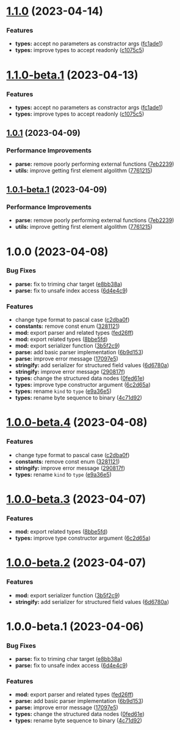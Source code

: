 # [1.1.0](https://github.com/httpland/sfv-parser/compare/1.0.1...1.1.0) (2023-04-14)


### Features

* **types:** accept no parameters as constractor args ([fc1ade1](https://github.com/httpland/sfv-parser/commit/fc1ade1cdf74e50936910935495a56dcdc41debb))
* **types:** improve types to accept readonly ([c1075c5](https://github.com/httpland/sfv-parser/commit/c1075c55beb1854ceefb3a01c90bfe146a78ab4d))

# [1.1.0-beta.1](https://github.com/httpland/sfv-parser/compare/1.0.1...1.1.0-beta.1) (2023-04-13)


### Features

* **types:** accept no parameters as constractor args ([fc1ade1](https://github.com/httpland/sfv-parser/commit/fc1ade1cdf74e50936910935495a56dcdc41debb))
* **types:** improve types to accept readonly ([c1075c5](https://github.com/httpland/sfv-parser/commit/c1075c55beb1854ceefb3a01c90bfe146a78ab4d))

## [1.0.1](https://github.com/httpland/sfv-parser/compare/1.0.0...1.0.1) (2023-04-09)


### Performance Improvements

* **parse:** remove poorly performing external functions ([7eb2239](https://github.com/httpland/sfv-parser/commit/7eb223916844b3c58ff624e0528f39c9f1d05762))
* **utils:** improve getting first element algolithm ([7761215](https://github.com/httpland/sfv-parser/commit/77612150e36366b0f7d5f01a7a166fda21eca9d5))

## [1.0.1-beta.1](https://github.com/httpland/sfv-parser/compare/1.0.0...1.0.1-beta.1) (2023-04-09)


### Performance Improvements

* **parse:** remove poorly performing external functions ([7eb2239](https://github.com/httpland/sfv-parser/commit/7eb223916844b3c58ff624e0528f39c9f1d05762))
* **utils:** improve getting first element algolithm ([7761215](https://github.com/httpland/sfv-parser/commit/77612150e36366b0f7d5f01a7a166fda21eca9d5))

# 1.0.0 (2023-04-08)


### Bug Fixes

* **parse:** fix to triming char target ([e8bb38a](https://github.com/httpland/sfv-parser/commit/e8bb38a91eacc71c43e9ee3c7262f15796898f34))
* **parse:** fix to unsafe index access ([6d4e4c9](https://github.com/httpland/sfv-parser/commit/6d4e4c9cb52486adf35425f3d710d2c026b39a9a))


### Features

* change type format to pascal case ([c2dba0f](https://github.com/httpland/sfv-parser/commit/c2dba0f2b534b0e21694017d40e34521fc6cad8d))
* **constants:** remove const enum ([3281121](https://github.com/httpland/sfv-parser/commit/3281121dd44bdc576a83d0072971e3b8c4288879))
* **mod:** export parser and related types ([fed26ff](https://github.com/httpland/sfv-parser/commit/fed26ffe27c6d578dd187631b471ff893d3f0ec6))
* **mod:** export related types ([8bbe5fd](https://github.com/httpland/sfv-parser/commit/8bbe5fd6d2cd76d5532117f9ffcd0fa13af1bf3b))
* **mod:** export serializer function ([3b5f2c9](https://github.com/httpland/sfv-parser/commit/3b5f2c9b4218fd5c873611fcdb7e3e3a3c084e6b))
* **parse:** add basic parser implementation ([6b9d153](https://github.com/httpland/sfv-parser/commit/6b9d153b885b48337da858f45cd7b763b6d5f5d6))
* **parse:** improve error message ([17097e5](https://github.com/httpland/sfv-parser/commit/17097e56a188d8d2e4d2399ff234c9be472b0a63))
* **stringify:** add serializer for structured field values ([6d6780a](https://github.com/httpland/sfv-parser/commit/6d6780a718f374f67baef9718c31dfc1eb93239f))
* **stringify:** improve error message ([290817f](https://github.com/httpland/sfv-parser/commit/290817f2cc15a2a0e7ac5a5cc0c3d5b610998c10))
* **types:** change the structured data nodes ([0fed61e](https://github.com/httpland/sfv-parser/commit/0fed61e0c49fded9d942707ef255a39892ee54d9))
* **types:** improve type constructor argument ([6c2d65a](https://github.com/httpland/sfv-parser/commit/6c2d65ac40908292f046b42339ac5a23306d84d3))
* **types:** rename `kind` to `type` ([e9a36e5](https://github.com/httpland/sfv-parser/commit/e9a36e5592d343a654d2fc62b93da67fc8ea20c0))
* **types:** rename byte sequence to binary ([4c71d92](https://github.com/httpland/sfv-parser/commit/4c71d92b38fc6d2f465638f7b3be843bea9ed692))

# [1.0.0-beta.4](https://github.com/httpland/sfv-parser/compare/1.0.0-beta.3...1.0.0-beta.4) (2023-04-08)


### Features

* change type format to pascal case ([c2dba0f](https://github.com/httpland/sfv-parser/commit/c2dba0f2b534b0e21694017d40e34521fc6cad8d))
* **constants:** remove const enum ([3281121](https://github.com/httpland/sfv-parser/commit/3281121dd44bdc576a83d0072971e3b8c4288879))
* **stringify:** improve error message ([290817f](https://github.com/httpland/sfv-parser/commit/290817f2cc15a2a0e7ac5a5cc0c3d5b610998c10))
* **types:** rename `kind` to `type` ([e9a36e5](https://github.com/httpland/sfv-parser/commit/e9a36e5592d343a654d2fc62b93da67fc8ea20c0))

# [1.0.0-beta.3](https://github.com/httpland/sfv-parser/compare/1.0.0-beta.2...1.0.0-beta.3) (2023-04-07)


### Features

* **mod:** export related types ([8bbe5fd](https://github.com/httpland/sfv-parser/commit/8bbe5fd6d2cd76d5532117f9ffcd0fa13af1bf3b))
* **types:** improve type constructor argument ([6c2d65a](https://github.com/httpland/sfv-parser/commit/6c2d65ac40908292f046b42339ac5a23306d84d3))

# [1.0.0-beta.2](https://github.com/httpland/sfv-parser/compare/1.0.0-beta.1...1.0.0-beta.2) (2023-04-07)


### Features

* **mod:** export serializer function ([3b5f2c9](https://github.com/httpland/sfv-parser/commit/3b5f2c9b4218fd5c873611fcdb7e3e3a3c084e6b))
* **stringify:** add serializer for structured field values ([6d6780a](https://github.com/httpland/sfv-parser/commit/6d6780a718f374f67baef9718c31dfc1eb93239f))

# 1.0.0-beta.1 (2023-04-06)


### Bug Fixes

* **parse:** fix to triming char target ([e8bb38a](https://github.com/httpland/sfv-parser/commit/e8bb38a91eacc71c43e9ee3c7262f15796898f34))
* **parse:** fix to unsafe index access ([6d4e4c9](https://github.com/httpland/sfv-parser/commit/6d4e4c9cb52486adf35425f3d710d2c026b39a9a))


### Features

* **mod:** export parser and related types ([fed26ff](https://github.com/httpland/sfv-parser/commit/fed26ffe27c6d578dd187631b471ff893d3f0ec6))
* **parse:** add basic parser implementation ([6b9d153](https://github.com/httpland/sfv-parser/commit/6b9d153b885b48337da858f45cd7b763b6d5f5d6))
* **parse:** improve error message ([17097e5](https://github.com/httpland/sfv-parser/commit/17097e56a188d8d2e4d2399ff234c9be472b0a63))
* **types:** change the structured data nodes ([0fed61e](https://github.com/httpland/sfv-parser/commit/0fed61e0c49fded9d942707ef255a39892ee54d9))
* **types:** rename byte sequence to binary ([4c71d92](https://github.com/httpland/sfv-parser/commit/4c71d92b38fc6d2f465638f7b3be843bea9ed692))
